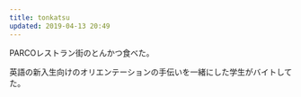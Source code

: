```yaml
---
title: tonkatsu
updated: 2019-04-13 20:49
---
```


PARCOレストラン街のとんかつ食べた。

英語の新入生向けのオリエンテーションの手伝いを一緒にした学生がバイトしてた。
